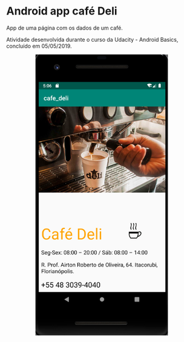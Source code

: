 # Android app café Deli

App de uma página com os dados de um café. 

Atividade desenvolvida durante o curso da Udacity - Android Basics, concluído em 05/05/2019.

<p align="center">
  <img src="cafe_deli.png" width="350" title="hover text">
</p>

